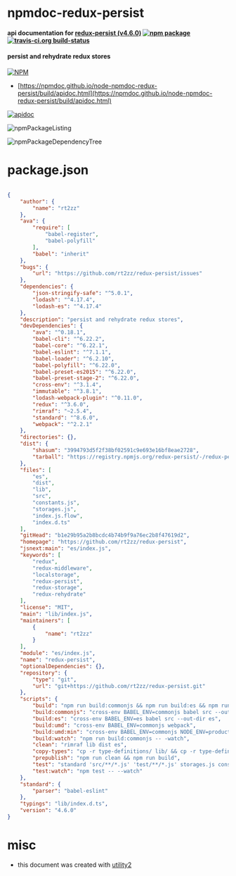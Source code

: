 # npmdoc-redux-persist

#### api documentation for  [redux-persist (v4.6.0)](https://github.com/rt2zz/redux-persist)  [![npm package](https://img.shields.io/npm/v/npmdoc-redux-persist.svg?style=flat-square)](https://www.npmjs.org/package/npmdoc-redux-persist) [![travis-ci.org build-status](https://api.travis-ci.org/npmdoc/node-npmdoc-redux-persist.svg)](https://travis-ci.org/npmdoc/node-npmdoc-redux-persist)

#### persist and rehydrate redux stores

[![NPM](https://nodei.co/npm/redux-persist.png?downloads=true&downloadRank=true&stars=true)](https://www.npmjs.com/package/redux-persist)

- [https://npmdoc.github.io/node-npmdoc-redux-persist/build/apidoc.html](https://npmdoc.github.io/node-npmdoc-redux-persist/build/apidoc.html)

[![apidoc](https://npmdoc.github.io/node-npmdoc-redux-persist/build/screenCapture.buildCi.browser.%252Ftmp%252Fbuild%252Fapidoc.html.png)](https://npmdoc.github.io/node-npmdoc-redux-persist/build/apidoc.html)

![npmPackageListing](https://npmdoc.github.io/node-npmdoc-redux-persist/build/screenCapture.npmPackageListing.svg)

![npmPackageDependencyTree](https://npmdoc.github.io/node-npmdoc-redux-persist/build/screenCapture.npmPackageDependencyTree.svg)



# package.json

```json

{
    "author": {
        "name": "rt2zz"
    },
    "ava": {
        "require": [
            "babel-register",
            "babel-polyfill"
        ],
        "babel": "inherit"
    },
    "bugs": {
        "url": "https://github.com/rt2zz/redux-persist/issues"
    },
    "dependencies": {
        "json-stringify-safe": "^5.0.1",
        "lodash": "^4.17.4",
        "lodash-es": "^4.17.4"
    },
    "description": "persist and rehydrate redux stores",
    "devDependencies": {
        "ava": "^0.18.1",
        "babel-cli": "^6.22.2",
        "babel-core": "^6.22.1",
        "babel-eslint": "^7.1.1",
        "babel-loader": "^6.2.10",
        "babel-polyfill": "^6.22.0",
        "babel-preset-es2015": "^6.22.0",
        "babel-preset-stage-2": "^6.22.0",
        "cross-env": "^3.1.4",
        "immutable": "^3.8.1",
        "lodash-webpack-plugin": "^0.11.0",
        "redux": "^3.6.0",
        "rimraf": "~2.5.4",
        "standard": "^8.6.0",
        "webpack": "^2.2.1"
    },
    "directories": {},
    "dist": {
        "shasum": "3994793d5f2f38bf02591c9e693e16bf8eae2728",
        "tarball": "https://registry.npmjs.org/redux-persist/-/redux-persist-4.6.0.tgz"
    },
    "files": [
        "es",
        "dist",
        "lib",
        "src",
        "constants.js",
        "storages.js",
        "index.js.flow",
        "index.d.ts"
    ],
    "gitHead": "b1e29b95a2b8bcdc4b74b9f9a76ec2b8f47619d2",
    "homepage": "https://github.com/rt2zz/redux-persist",
    "jsnext:main": "es/index.js",
    "keywords": [
        "redux",
        "redux-middleware",
        "localstorage",
        "redux-persist",
        "redux-storage",
        "redux-rehydrate"
    ],
    "license": "MIT",
    "main": "lib/index.js",
    "maintainers": [
        {
            "name": "rt2zz"
        }
    ],
    "module": "es/index.js",
    "name": "redux-persist",
    "optionalDependencies": {},
    "repository": {
        "type": "git",
        "url": "git+https://github.com/rt2zz/redux-persist.git"
    },
    "scripts": {
        "build": "npm run build:commonjs && npm run build:es && npm run build:umd && npm run build:umd:min && npm run copy-types",
        "build:commonjs": "cross-env BABEL_ENV=commonjs babel src --out-dir lib",
        "build:es": "cross-env BABEL_ENV=es babel src --out-dir es",
        "build:umd": "cross-env BABEL_ENV=commonjs webpack",
        "build:umd:min": "cross-env BABEL_ENV=commonjs NODE_ENV=production webpack",
        "build:watch": "npm run build:commonjs -- -watch",
        "clean": "rimraf lib dist es",
        "copy-types": "cp -r type-definitions/ lib/ && cp -r type-definitions/ es/",
        "prepublish": "npm run clean && npm run build",
        "test": "standard 'src/**/*.js' 'test/**/*.js' storages.js constants.js && BABEL_ENV=commonjs ava --esnext",
        "test:watch": "npm test -- --watch"
    },
    "standard": {
        "parser": "babel-eslint"
    },
    "typings": "lib/index.d.ts",
    "version": "4.6.0"
}
```



# misc
- this document was created with [utility2](https://github.com/kaizhu256/node-utility2)
